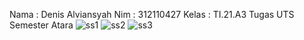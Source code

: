 Nama : Denis Alviansyah
Nim : 312110427
Kelas : TI.21.A3
Tugas UTS Semester Atara
![ss1](https://github.com/user-attachments/assets/7c9d1c44-5597-477e-be64-a78920757ee1)
![ss2](https://github.com/user-attachments/assets/ce9b3c8d-bfcc-44ee-bf76-a8e557052984)
![ss3](https://github.com/user-attachments/assets/02e6fd9e-66b5-4558-8009-b8e5efc7c54c)
